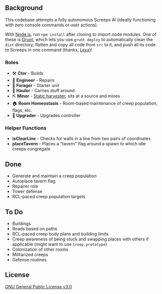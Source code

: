 ## Background
This codebase attempts a fully autonomous Screeps AI (ideally functioning with zero console commands or user actions).

With [Node.js](https://nodejs.org/en/download/), run `npm install` after cloning to import node modules. One of these is
 [Grunt](https://gruntjs.com/), which lets you use `grunt deploy` to automatically clean the `dist` directory, 
 flatten and copy all code from `src` to it, and push all its code to Screeps  in one command (thanks, [Lexx](https://github.com/Lexxicon))!

### Roles
- &#x1F6E0; **Ctor** - Builds
- &#x1F527; **Engineer** - Repairs
- &#x1F356; **Forager** - Starter unit
- &#x1F69B; **Hauler** - Carries stuff around
- &#x026CF; **Miner** - [Static harvester](https://wiki.screepspl.us/index.php/Static_Harvesting); sits at a source and mines
- &#x1F3E0; **Room Homeostasis** - Room-based maintenance of creep population, flags, etc.
- &#x1F53A; **Upgrader** - Upgrades controller

### Helper Functions
- **isClearLine** - Checks for walls in a line from two pairs of coordinates
- **placeTavern** - Places a "tavern" flag around a spawn to which idle creeps congregate

## Done
- Generate and maintain a creep population
- Autoplace tavern flag
- Repairer role
- Tower defense
- RCL-paced creep population targets

## To Do
- Buildings
- Roads based on paths
- RCL-paced creep body plans and building limits
- Creep awareness of being stuck and swapping places with others if applicable (might want to use `Creep.prototype`)
- Colonization of other rooms
- Militarized creeps
- Defense routines

## License
[GNU General Public License v3.0](https://www.gnu.org/licenses/gpl-3.0.html)